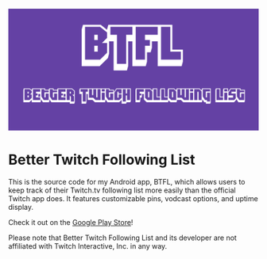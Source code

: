 ![Header image](images/featured_graphic.png)

# Better Twitch Following List

This is the source code for my Android app, BTFL, which allows users to keep track of their Twitch.tv following list more easily than the official Twitch app does. It features customizable pins, vodcast options, and uptime display.

Check it out on the [Google Play Store](https://play.google.com/store/apps/details?id=mseffner.twitchnotifier)!

Please note that Better Twitch Following List and its developer are not affiliated with Twitch Interactive, Inc. in any way.